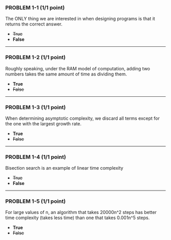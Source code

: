 ### PROBLEM 1-1  (1/1 point)

The ONLY thing we are interested in when designing programs is that it returns the correct answer.

- ~~True~~  
- **False** 

---

### PROBLEM 1-2  (1/1 point)

Roughly speaking, under the RAM model of computation, adding two numbers takes the same amount of time as dividing them.

- **True** 
- ~~False~~

---

### PROBLEM 1-3  (1/1 point)

When determining asymptotic complexity, we discard all terms except for the one with the largest growth rate.

- **True** 
- ~~False~~

---

### PROBLEM 1-4  (1/1 point)

Bisection search is an example of linear time complexity

- ~~True~~  
- **False**

---

### PROBLEM 1-5  (1/1 point)

For large values of n, an algorithm that takes 20000n^2 steps has better time complexity (takes less time) than one that takes 0.001n^5 steps.

- **True** 
- ~~False~~
 
 

